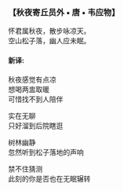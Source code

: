 ### 【秋夜寄丘员外 • 唐 • 韦应物】

怀君属秋夜，散步咏凉天。\
空山松子落，幽人应未眠。

#### 新译:

秋夜感觉有点凉\
想喝两盅取暖\
可惜找不到人陪伴

实在无聊\
只好溜到后院瞎逛

树林幽静\
忽然听到松子落地的声响

禁不住猜测\
此刻的你是否也在无眠辗转
